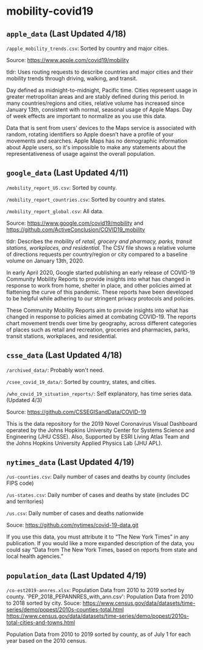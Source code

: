 # mobility-covid19
## `apple_data` (Last Updated 4/18)

`/apple_mobility_trends.csv`: Sorted by country and major cities. 

Source: https://www.apple.com/covid19/mobility

tldr: Uses routing requests to describe countries and major cities and their mobility trends through driving, walking, and transit. 

Day defined as midnight-to-midnight, Pacific time. Cities represent usage in greater metropolitan areas and are stably defined during this period. In many countries/regions and cities, relative volume has increased since January 13th, consistent with normal, seasonal usage of Apple Maps. Day of week effects are important to normalize as you use this data.

Data that is sent from users’ devices to the Maps service is associated with random, rotating identifiers so Apple doesn’t have a profile of your movements and searches. Apple Maps has no demographic information about Apple users, so it's impossible to make any statements about the representativeness of usage against the overall population.


## `google_data` (Last Updated 4/11)


`/mobility_report_US.csv`: Sorted by county.

`/mobility_report_countries.csv`: Sorted by country and states.

`/mobility_report_global.csv`: All data.

Source: https://www.google.com/covid19/mobility and https://github.com/ActiveConclusion/COVID19_mobility

tldr: Describes the mobility of *retail, grocery and pharmacy, parks, transit stations, workplaces, and residential*.
The CSV file shows a relative volume of directions requests per country/region or city compared to a baseline volume on January 13th, 2020.

In early April 2020, Google started publishing an early release of COVID-19 Community Mobility Reports to provide insights into what has changed in response to work from home, shelter in place, and other policies aimed at flattening the curve of this pandemic. These reports have been developed to be helpful while adhering to our stringent privacy protocols and policies. 

These Community Mobility Reports aim to provide insights into what has changed in response to policies aimed at combating COVID-19. The reports chart movement trends over time by geography, across different categories of places such as retail and recreation, groceries and pharmacies, parks, transit stations, workplaces, and residential.


## `csse_data` (Last Updated 4/18)


`/archived_data/`: Probably won't need.

`/csee_covid_19_data/`: Sorted by country, states, and cities.

`/who_covid_19_situation_reports/`: Self explanatory, has time series data. (Updated 4/3)


Source: https://github.com/CSSEGISandData/COVID-19

This is the data repository for the 2019 Novel Coronavirus Visual Dashboard operated by the Johns Hopkins University Center for Systems Science and Engineering (JHU CSSE). Also, Supported by ESRI Living Atlas Team and the Johns Hopkins University Applied Physics Lab (JHU APL).

## `nytimes_data` (Last Updated 4/19)

`/us-counties.csv`: Daily number of cases and deaths by county (includes FIPS code)

`/us-states.csv`: Daily number of cases and deaths by state (includes DC and territories)

`/us.csv`: Daily number of cases and deaths nationwide


Souce: https://github.com/nytimes/covid-19-data.git

If you use this data, you must attribute it to “The New York Times” in any publication. If you would like a more expanded description of the data, you could say “Data from The New York Times, based on reports from state and local health agencies.”

## `population_data` (Last Updated 4/19)

`/co-est2019-annres.xlsx`: Population Data from 2010 to 2019 sorted by county.
'PEP_2018_PEPANNRES_with_ann.csv': Population Data from 2010 to 2018 sorted by city.
Souce: https://www.census.gov/data/datasets/time-series/demo/popest/2010s-counties-total.html
https://www.census.gov/data/datasets/time-series/demo/popest/2010s-total-cities-and-towns.html

Population Data from 2010 to 2019 sorted by county, as of July 1 for each year based on the 2010 census.
